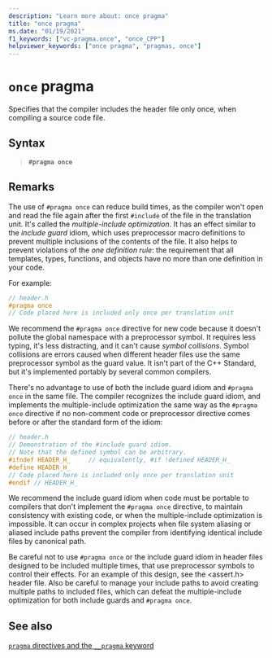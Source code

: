 ```yaml
---
description: "Learn more about: once pragma"
title: "once pragma"
ms.date: "01/19/2021"
f1_keywords: ["vc-pragma.once", "once_CPP"]
helpviewer_keywords: ["once pragma", "pragmas, once"]
---
```

# `once` pragma

Specifies that the compiler includes the header file only once, when compiling a source code file.

## Syntax

> **`#pragma once`**

## Remarks

The use of `#pragma once` can reduce build times, as the compiler won't open and read the file again after the first `#include` of the file in the translation unit. It's called the *multiple-include optimization*. It has an effect similar to the *include guard* idiom, which uses preprocessor macro definitions to prevent multiple inclusions of the contents of the file. It also helps to prevent violations of the *one definition rule*: the requirement that all templates, types, functions, and objects have no more than one definition in your code.

For example:

```cpp
// header.h
#pragma once
// Code placed here is included only once per translation unit
```

We recommend the `#pragma once` directive for new code because it doesn't pollute the global namespace with a preprocessor symbol. It requires less typing, it's less distracting, and it can't cause *symbol collisions*. Symbol collisions are errors caused when different header files use the same preprocessor symbol as the guard value. It isn't part of the C++ Standard, but it's implemented portably by several common compilers.

There's no advantage to use of both the include guard idiom and `#pragma once` in the same file. The compiler recognizes the include guard idiom, and implements the multiple-include optimization the same way as the `#pragma once` directive if no non-comment code or preprocessor directive comes before or after the standard form of the idiom:

```cpp
// header.h
// Demonstration of the #include guard idiom.
// Note that the defined symbol can be arbitrary.
#ifndef HEADER_H_     // equivalently, #if !defined HEADER_H_
#define HEADER_H_
// Code placed here is included only once per translation unit
#endif // HEADER_H_
```

We recommend the include guard idiom when code must be portable to compilers that don't implement the `#pragma once` directive, to maintain consistency with existing code, or when the multiple-include optimization is impossible. It can occur in complex projects when file system aliasing or aliased include paths prevent the compiler from identifying identical include files by canonical path.

Be careful not to use `#pragma once` or the include guard idiom in header files designed to be included multiple times, that use preprocessor symbols to control their effects. For an example of this design, see the \<assert.h> header file. Also be careful to manage your include paths to avoid creating multiple paths to included files, which can defeat the multiple-include optimization for both include guards and `#pragma once`.

## See also

[`pragma` directives and the `__pragma` keyword](../preprocessor/pragma-directives-and-the-pragma-keyword.md)
